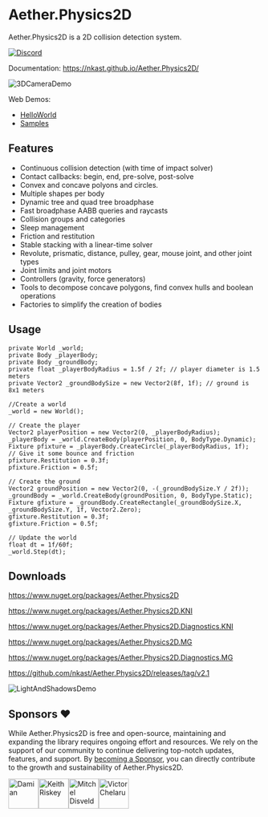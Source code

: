 # Aether.Physics2D

Aether.Physics2D is a 2D collision detection system.

[![Discord](https://img.shields.io/discord/780484381961093172?style=flat)](https://discord.gg/95nPEjZ6mu)

Documentation: https://nkast.github.io/Aether.Physics2D/

![3DCameraDemo](Documentation//Images/3DCameraDemo.png)

Web Demos:
 - [HelloWorld](https://nkast.github.io/Aether.Physics2D/wasm/HelloWorld/)
 - [Samples](https://nkast.github.io/Aether.Physics2D/wasm/Samples/)

## Features

- Continuous collision detection (with time of impact solver)
- Contact callbacks: begin, end, pre-solve, post-solve
- Convex and concave polyons and circles.
- Multiple shapes per body
- Dynamic tree and quad tree broadphase
- Fast broadphase AABB queries and raycasts
- Collision groups and categories
- Sleep management
- Friction and restitution
- Stable stacking with a linear-time solver
- Revolute, prismatic, distance, pulley, gear, mouse joint, and other joint types
- Joint limits and joint motors
- Controllers (gravity, force generators)
- Tools to decompose concave polygons, find convex hulls and boolean operations
- Factories to simplify the creation of bodies

## Usage

    private World _world;
    private Body _playerBody;
    private Body _groundBody;
    private float _playerBodyRadius = 1.5f / 2f; // player diameter is 1.5 meters
    private Vector2 _groundBodySize = new Vector2(8f, 1f); // ground is 8x1 meters

    //Create a world
    _world = new World();

    // Create the player
    Vector2 playerPosition = new Vector2(0, _playerBodyRadius);
    _playerBody = _world.CreateBody(playerPosition, 0, BodyType.Dynamic);
    Fixture pfixture = _playerBody.CreateCircle(_playerBodyRadius, 1f);
    // Give it some bounce and friction
    pfixture.Restitution = 0.3f;
    pfixture.Friction = 0.5f;
    
    // Create the ground
    Vector2 groundPosition = new Vector2(0, -(_groundBodySize.Y / 2f));
    _groundBody = _world.CreateBody(groundPosition, 0, BodyType.Static);
    Fixture gfixture = _groundBody.CreateRectangle(_groundBodySize.X, _groundBodySize.Y, 1f, Vector2.Zero);
    gfixture.Restitution = 0.3f;
    gfixture.Friction = 0.5f;
    
    // Update the world
    float dt = 1f/60f;
    _world.Step(dt);


## Downloads

https://www.nuget.org/packages/Aether.Physics2D

https://www.nuget.org/packages/Aether.Physics2D.KNI

https://www.nuget.org/packages/Aether.Physics2D.Diagnostics.KNI

https://www.nuget.org/packages/Aether.Physics2D.MG

https://www.nuget.org/packages/Aether.Physics2D.Diagnostics.MG


https://github.com/nkast/Aether.Physics2D/releases/tag/v2.1

![LightAndShadowsDemo](Documentation//Images/LightAndShadowsDemo.png)

## Sponsors ❤️

While Aether.Physics2D is free and open-source, maintaining and expanding the library requires ongoing effort and resources. We rely on the support of our community to continue delivering top-notch updates, features, and support.
By [becoming a Sponsor](https://github.com/sponsors/nkast), you can directly contribute to the growth and sustainability of Aether.Physics2D. 

<!-- sponsors --><a href="https://github.com/damian-666"><img src="https://github.com/damian-666.png" width="60px" alt="Damian" /></a><a href="https://github.com/KeithRiskey"><img src="https://github.com/KeithRiskey.png" width="60px" alt="Keith Riskey" /></a><a href="https://github.com/MutsiMutsi"><img src="https://github.com/MutsiMutsi.png" width="60px" alt="Mitchel Disveld" /></a><a href="https://github.com/vchelaru"><img src="https://github.com/vchelaru.png" width="60px" alt="Victor Chelaru" /></a><!-- sponsors -->
